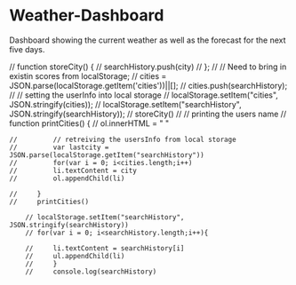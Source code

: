 # Weather-Dashboard
Dashboard showing the current weather as well as the forecast for the next five days. 


 //     function storeCity() {
    //         searchHistory.push(city)
    //         };
    //         // Need to bring in existin scores from localStorage;
    //         cities = JSON.parse(localStorage.getItem('cities'))||[];
    //         cities.push(searchHistory);
    //         // setting the userInfo into local storage
    //         localStorage.setItem("cities", JSON.stringify(cities));
    //         localStorage.setItem("searchHistory", JSON.stringify(searchHistory));
    // storeCity()
    //     // printing the users name 
    //     function printCities() {
    //         ol.innerHTML = " "
            
    //         // retreiving the usersInfo from local storage 
    //         var lastcity = JSON.parse(localStorage.getItem("searchHistory"))
    //         for(var i = 0; i<cities.length;i++)
    //         li.textContent = city
    //         ol.appendChild(li)
        
    //     }
    //     printCities()
        
        // localStorage.setItem("searchHistory", JSON.stringify(searchHistory))
        // for(var i = 0; i<searchHistory.length;i++){

        //     li.textContent = searchHistory[i]
        //     ul.appendChild(li)
        //     }
        //     console.log(searchHistory)